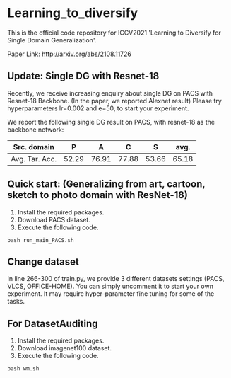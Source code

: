 # Learning_to_diversify
This is the official code repository for ICCV2021 'Learning to Diversify for Single Domain Generalization'. 

Paper Link: http://arxiv.org/abs/2108.11726

## Update: Single DG with Resnet-18
Recently, we receive increasing enquiry about single DG on PACS with Resnet-18 Backbone. (In the paper, we reported Alexnet result)
Please try hyperparameters lr=0.002 and e=50, to start your experiment. 

We report the following single DG result on PACS, with resnet-18 as the backbone network:

|Src. domain    | P       | A     | C     | S    |avg. |
|---             | ------- |-------|-------| -----| --- |
| Avg. Tar. Acc. | 52.29   | 76.91 | 77.88 | 53.66|65.18|


## Quick start: (Generalizing from art, cartoon, sketch to photo domain with ResNet-18)
1. Install the required packages.
2. Download PACS dataset.
3. Execute the following code.
```
bash run_main_PACS.sh
```

## Change dataset
In line 266-300 of train.py, we provide 3 different datasets settings (PACS, VLCS, OFFICE-HOME).
You can simply uncomment it to start your own experiment. It may require hyper-parameter fine tuning for some of the tasks.



## For DatasetAuditing
1. Install the required packages.
2. Download imagenet100 dataset.
3. Execute the following code.
```
bash wm.sh
```
